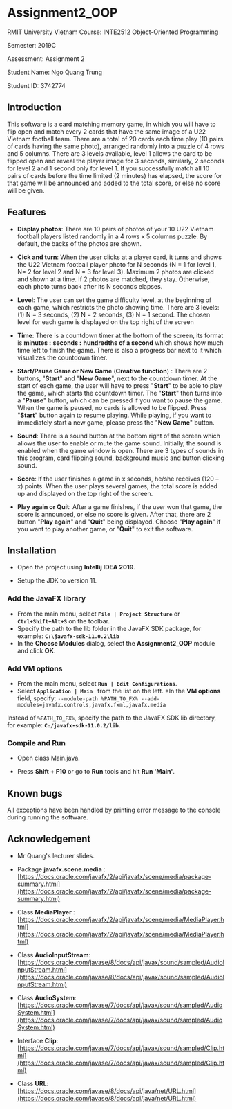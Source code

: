 
# Assignment2_OOP



RMIT University Vietnam Course: INTE2512 Object-Oriented Programming </br>

Semester: 2019C </br>

Assessment: Assignment 2 </br>

Student Name: Ngo Quang Trung </br>

Student ID: 3742774 </br>

  

## Introduction

This software is a card matching memory game, in which you will have to flip open and match every 2 cards that have the same image of a U22 Vietnam football team. There are a total of 20 cards each time play (10 pairs of cards having the same photo), arranged randomly into a puzzle of 4 rows and 5 columns. There are 3 levels available, level 1 allows the card to be flipped open and reveal the player image for 3 seconds, similarly, 2 seconds for level 2 and 1 second only for level 1. If you successfully match all 10 pairs of cards before the time limited (2 minutes) has elapsed, the score for that game will be announced and added to the total score, or else no score will be given.

  
## Features

* **Display photos**: There are 10 pairs of photos of your 10 U22 Vietnam football players listed randomly in a 4 rows x 5 columns puzzle. By default, the backs of the photos are shown.

* **Cick and turn**: When the user clicks at a player card, it turns and shows the U22 Vietnam football player photo for N seconds (N = 1 for level 1, N= 2 for level 2 and N = 3 for level 3). Maximum 2 photos are clicked and shown at a time. If 2 photos are matched, they stay. Otherwise, each photo turns back after its N seconds elapses.

* **Level**: The user can set the game difficulty level, at the beginning of each game, which restricts the photo showing time. There are 3 levels: (1) N = 3 seconds, (2) N = 2 seconds, (3) N = 1 second. The chosen level for each game is displayed on the top right of the screen

* **Time**: There is a countdown timer at the bottom of the screen, its format is **minutes :** **seconds :** **hundredths of a second** which shows how much time left to finish the game. There is also a progress bar next to it which visualizes the countdown timer.

* **Start/Pause Game or New Game** (**Creative function**) : There are 2 buttons, "**Start**" and "**New Game**", next to the countdown timer. At the start of each game, the user will have to press "**Start**" to be able to play the game, which starts the countdown timer. The "**Start**" then turns into a "**Pause**" button, which can be pressed if you want to pause the game. When the game is paused, no cards is allowed to be flipped. Press "**Start**" button again to resume playing. While playing, if you want to immediately start a new game, please press the "**New Game**" button. 

* **Sound**: There is a sound button at the bottom right of the screen which allows the user to enable or mute the game sound. Initially, the sound is enabled when the game window is open. There are 3 types of sounds in this program, card flipping sound, background music and button clicking sound.

* **Score**: If the user finishes a game in x seconds, he/she receives (120 – x) points. When the user plays several games, the total score is added up and displayed on the top right of the screen.

* **Play again or Quit**: After a game finishes, if the user won that game, the score is announced, or else no score is given. After that, there are 2 button "**Play again**" and "**Quit**" being displayed. Choose "**Play again**" if you want to play another game, or "**Quit**" to exit the software.



  

## Installation

* Open the project using **Intellij IDEA 2019**.

* Setup the JDK to version 11.

### Add the JavaFX library
* From the main menu, select **```File | Project Structure```**  or   **``` Ctrl+Shift+Alt+S```**  on the toolbar.
* Specify the path to the lib folder in the JavaFX SDK package, for example: **``` C:\javafx-sdk-11.0.2\lib ```**
* In the **Choose Modules** dialog, select the **Assignment2_OOP** module  and click **OK**.

### Add VM options
* From the main menu, select **``` Run | Edit Configurations ```**.
* Select **``` Application | Main  ```** from the list on the left.
*In the **VM options** field, specify: 
`--module-path %PATH_TO_FX% --add-modules=javafx.controls,javafx.fxml,javafx.media`

Instead of `%PATH_TO_FX%`, specify the path to the JavaFX SDK lib directory, for example: 
**```C:/javafx-sdk-11.0.2/lib```**.

### Compile and Run
* Open class Main.java.

* Press **Shift + F10** or go to **Run** tools and hit **Run 'Main'**.

  

## Known bugs

All exceptions have been handled by printing error message to the console during running the software.

  

## Acknowledgement

* Mr Quang's lecturer slides.

*  Package **javafx.scene.media** : [https://docs.oracle.com/javafx/2/api/javafx/scene/media/package-summary.html](https://docs.oracle.com/javafx/2/api/javafx/scene/media/package-summary.html)
* Class **MediaPlayer** : [https://docs.oracle.com/javafx/2/api/javafx/scene/media/MediaPlayer.html](https://docs.oracle.com/javafx/2/api/javafx/scene/media/MediaPlayer.html)
* Class **AudioInputStream**: [https://docs.oracle.com/javase/8/docs/api/javax/sound/sampled/AudioInputStream.html](https://docs.oracle.com/javase/8/docs/api/javax/sound/sampled/AudioInputStream.html)

* Class **AudioSystem**: [https://docs.oracle.com/javase/7/docs/api/javax/sound/sampled/AudioSystem.html](https://docs.oracle.com/javase/7/docs/api/javax/sound/sampled/AudioSystem.html)
* Interface **Clip**: [https://docs.oracle.com/javase/7/docs/api/javax/sound/sampled/Clip.html](https://docs.oracle.com/javase/7/docs/api/javax/sound/sampled/Clip.html)
*  Class **URL**: [https://docs.oracle.com/javase/8/docs/api/java/net/URL.html](https://docs.oracle.com/javase/8/docs/api/java/net/URL.html)
